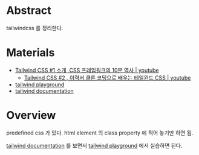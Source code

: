 # Abstract

tailwindcss 를 정리한다.

# Materials

* [Tailwind CSS #1 소개, CSS 프레임워크의 10분 역사 | youtube](https://www.youtube.com/watch?v=bTyqCL-ykHQ&list=PLF21Q5z3jPfMNLUS2E1hmDDBPVjU2od7O&index=2)
  * [Tailwind CSS #2 , 이력서 클론 코딩으로 배우는 테일윈드 CSS | youtube](https://www.youtube.com/watch?v=bna_G30uwY8&list=PLF21Q5z3jPfMNLUS2E1hmDDBPVjU2od7O&index=2)
* [tailwind playground](https://play.tailwindcss.com/)
* [tailwind documentation](https://tailwindcss.com/docs/installation)

# Overview

predefined css 가 있다. html element 의 class property 에 적어 놓기만 하면 됨.

[tailwind documentation](https://tailwindcss.com/docs/installation) 를 보면서 [tailwind playground](https://play.tailwindcss.com/) 에서 실습하면 된다.
